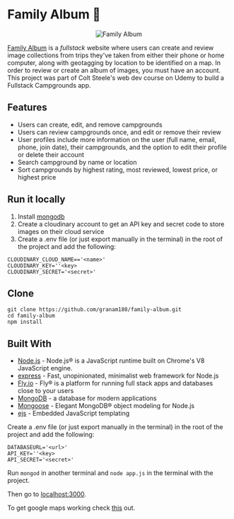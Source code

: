#  Family Album 📸

 <p align="center">
  <img src="https://firebasestorage.googleapis.com/v0/b/react-portfolio-dashboar-f6b3a.appspot.com/o/portfolio%2Ffamily-album.png?alt=media&token=ffb3d0bf-e658-4da7-aba3-c49fa07499c9&_gl=1*1jqqzcz*_ga*MzA4NzMyNDQ0LjE2OTY4MDE5OTA.*_ga_CW55HF8NVT*MTY5NjgwMTk4OS4xLjEuMTY5NjgwMjA4OC4yMS4wLjA." alt="Family Album"
 </p>

<a href="https://family-album.fly.dev/" target="_blank">Family Album</a> is a *fullstack* website where users can create and review image collections from trips they've taken from either their phone or home computer, along with geotagging by location to be identified on a map. In order to review or create an album of images, you must have an account. This project was part of Colt Steele's web dev course on Udemy to build a Fullstack Campgrounds app.  

## Features
* Users can create, edit, and remove campgrounds
* Users can review campgrounds once, and edit or remove their review
* User profiles include more information on the user (full name, email, phone, join date), their campgrounds, and the option to edit their profile or delete their account
* Search campground by name or location
* Sort campgrounds by highest rating, most reviewed, lowest price, or highest price

## Run it locally
1. Install [mongodb](https://www.mongodb.com/)
2. Create a cloudinary account to get an API key and secret code to store images on their cloud service
3. Create a .env file (or just export manually in the terminal) in the root of the project and add the following:  

```
CLOUDINARY_CLOUD_NAME=='<name>'
CLOUDINARY_KEY=''<key>
CLOUDINARY_SECRET='<secret>'
```
## Clone

```
git clone https://github.com/granam180/family-album.git
cd family-album
npm install
```
## Built With

- [Node.js](https://nodejs.org) - Node.js® is a JavaScript runtime built on Chrome's V8 JavaScript engine.
- [express](https://expressjs.com//) - Fast, unopinionated, minimalist web framework for Node.js
- [Fly.io](https://fly.io/) - Fly® is a platform for running full stack apps and databases close to your users
- [MongoDB](https://www.mongodb.com/) - a database for modern applications
- [Mongoose](https://mongoosejs.com/) - Elegant MongoDB® object modeling for Node.js
- [ejs](https://ejs.co/) - Embedded JavaScript templating

Create a .env file (or just export manually in the terminal) in the root of the project and add the following:  

```
DATABASEURL='<url>'
API_KEY=''<key>
API_SECRET='<secret>'
```

Run ```mongod``` in another terminal and ```node app.js``` in the terminal with the project.  

Then go to [localhost:3000](http://localhost:3000/).

To get google maps working check [this](https://github.com/nax3t/google-maps-api) out.
